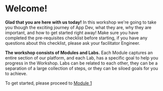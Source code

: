 # Welcome!

**Glad that you are here with us today!**
In this workshop we're going to take you though the exciting journey of App Dev, what they are, why they are important, and how to get started right away!
Make sure you have completed the pre-requisites checklist before starting, if you have any questions about this checklist, please ask your facilitator Engineer.

**The workshop consists of Modules and Labs.**
Each Module captures an entire section of our platform, and each Lab, has a specific goal to help you progress in the Workshop.
Labs can be related to each other, they can be a separation of a large collection of steps, or they can be siloed goals for you to achieve.

To get started, please proceed to [Module 1](https://github.com/signalfx/app-dev-workshop/wiki/Module-1:-Getting-Started-with-Infrastructure-Monitoring)

